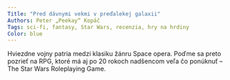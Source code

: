 ```yaml
---
Title: "Pred dávnymi vekmi v preďalekej galaxii"
Authors: Peter „Peekay“ Kopáč
Tags: sci-fi, fantasy, Star Wars, recenzia, hry na hrdiny
Color: blue
---
```

Hviezdne vojny patria medzi klasiku žánru Space opera. Poďme sa preto pozrieť na RPG, ktoré má aj po 20 rokoch nadšencom veľa čo ponúknuť – The Star Wars Roleplaying Game.
